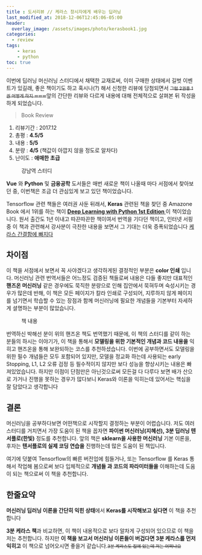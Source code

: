 ```yaml
---
title : 도서리뷰 // 케라스 창시자에게 배우는 딥러닝
last_modified_at: 2018-12-06T12:45:06-05:00
header:
  overlay_image: /assets/images/photo/kerasbook1.jpg
categories:
  - review
tags: 
    - keras
    - python
toc: true 
---
```



이번에 딥러닝 머신러닝 스터디에서 채택한 교재로써, 이미 구매한 상태에서 길벗 이벤트가 있길래, 좋은 책이기도 하고 혹시나(?) 해서 신청한 리뷰에 당첨되면서 <strike><small>그럼 2권중 1권 어떻게 하지 ㅠㅠㅠ</small></strike>앞의 간단한 리뷰와 다르게 내용에 대해 전체적으로 살펴본 뒤 작성을 하게 되었습니다.

> Book Review

1. 리뷰기간 : 2017.12 
2. 총평 : **4.5/5** 
3. 내용 : **5/5** 
4. 분량 : **4/5** (책값이 아깝지 않을 정도로 알차다)
5. 난이도 : **애매한 초급** 


<figure class="align-center">
  <img src="{{ site.url }}{{ site.baseurl }}/assets/images/photo/kerasbook2.jpg" alt="">
  <figcaption>강남역 스터디</figcaption>
</figure> 

**Vue** 와 **Python** 및 **금융공학** 도서들은 매번 새로운 책이 나올때 마다 서점에서 찾아보던 중, 이번책은 조금 더 관심있게 보고 있던 책이었습니다.

Tensorflow 관련 책들은 여러권 사둔 뒤래서, **Keras** 관련된 책을 찾던 중 Amazone Book 에서 1위를 하는 책이 **[
Deep Learning with Python 1st Edition
](https://www.amazon.com/Deep-Learning-Python-Francois-Chollet/dp/1617294438/ref=sr_1_1?s=books&ie=UTF8&qid=1544433918&sr=1-1&keywords=machine+learning+Keras
)** 이 책이었습니다. 원서 출간도 1년 이내고 따끈따끈한 책이여서 번역을 기다던 책이고, 인터넷 서핑중 이 책과 관련해서 강사분이 극찬한 내용을 보면서 그 기대는 더욱 증폭되었습니다 [케라스 간결함에 빠지다](https://tykimos.github.io/2018/10/22/Keras_Book/)


## 차이점

이 책을 서점에서 보면서 꼭 사야겠다고 생각하게된 결정적인 부분은 **color 인쇄** 입니다. 머신러닝 관련 번역서들은 어느정도 검증된 책들로써 내용은 다들 좋지만 대표적인 **핸즈온 머신러닝** 같은 경우에도 묵직한 분량으로 인해 집안에서 묵혀두며 숙성시키는 경우가 많은데 반해, 이 책은 모든 페이지가 칼라 인쇄로 구성되어, 지루하지 않게 페이지를 넘기면서 학습할 수 있는 장점과 함께 머신러닝에 필요한 개념들을 기본부터 자세하게 셜명하는 부분이 많았습니다.

<figure class="align-center">
  <img src="{{ site.url }}{{ site.baseurl }}/assets/images/photo/kerasbook3.jpg" alt="">
  <figcaption>책 내용</figcaption>
</figure> 


번역하신 박해선 분이 위의 핸즈온 책도 번역했기 때문에, 이 책의 스터디를 같이 하는 분들의 하시는 이야기가, 이 책을 통해서 **모델링을 위한 기본적인 개념과 코드 내용을** 익히고 핸즈온을 통해 보완되하는 코스를 추천하셨습니다. 이번에 공부하면서도 모델링을 위한 필수 개념들은 모두 포함되어 있지만, 모델을 정교화 하는데 사용되는 early Stopping, L1, L2 오류 검정 등 필수적이지 않지만 보다 성능을 향상시키는 내용은 빠져있었습니다. 하지만 이점이 단점만은 아닌것으로써 모든걸 다 다루다 보면 배가 산으로 가거나 진행을 못하는 경우가 많다보니 Keras와 이론을 익히는데 있어서는 핵심을 잘 담았다고 생각합니다


## 결론

머신러닝을 공부하다보면 어떤책으로 시작할지 결정하는 부분이 어렵습니다. 저도 여러 스터디를 거치면서 가장 도움이 된 책을 꼽자면 **파이썬 머신러닝(지혜선), 3분 딥러닝 텐서플로(한빛)** 정도를 추천합니다. 앞의 책은 **sklearn을 사용한 머신러닝** 기본 이론을,  후자는 **텐서플로의 실제 코딩 연습을** 진행하는데 많은 도움이 된 책입니다. 

여기에 덧붙여 Tensorflow의 빠른 버전업에 힘들거나, 또는 Tensorflow 를 Keras 통해서 작업해 봄으로써 보다 입체적으로 **개념들 과 코드의 파라미터들을** 이해하는데 도움이 되는 책으로써 이 책을 추천합니다.


## 한줄요약 

**머신러닝 딥러닝 이론을 간단히 익힌 상태**에서 **Keras를 시작해보고 싶다면** 이 책을 추천합니다 

**3분 케라스 책**과 비교하면, 이 책이 내용적으로 보다 알차게 구성되어 있으므로 이 책을 저는 추천합니다. 하지만 **이 책을 보고서 머신러닝 이론들이 버겁다면 3분 케라스를 먼저 익히고** 이 책으로 넘어오시면 좋을거 같습니다.<small><strike>3분 케라스도 집에 있는데 저는 어쩌나요</strike></small>
